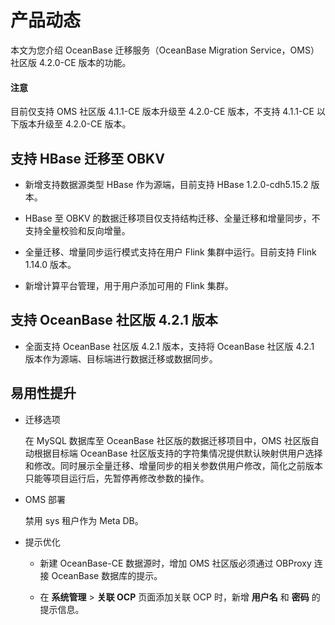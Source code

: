 # 产品动态

本文为您介绍 OceanBase 迁移服务（OceanBase Migration Service，OMS）社区版 4.2.0-CE 版本的功能。

<main id="notice" type='notice'>
  <h4>注意</h4>
  <p>目前仅支持 OMS 社区版 4.1.1-CE 版本升级至 4.2.0-CE 版本，不支持 4.1.1-CE 以下版本升级至 4.2.0-CE 版本。</p>
</main>

## 支持 HBase 迁移至 OBKV

* 新增支持数据源类型 HBase 作为源端，目前支持 HBase 1.2.0-cdh5.15.2 版本。

* HBase 至 OBKV 的数据迁移项目仅支持结构迁移、全量迁移和增量同步，不支持全量校验和反向增量。

* 全量迁移、增量同步运行模式支持在用户 Flink 集群中运行。目前支持 Flink 1.14.0 版本。

* 新增计算平台管理，用于用户添加可用的 Flink 集群。

## 支持 OceanBase 社区版 4.2.1 版本

* 全面支持 OceanBase 社区版 4.2.1 版本，支持将 OceanBase 社区版 4.2.1 版本作为源端、目标端进行数据迁移或数据同步。

## 易用性提升

* 迁移选项

  在 MySQL 数据库至 OceanBase 社区版的数据迁移项目中，OMS 社区版自动根据目标端 OceanBase 社区版支持的字符集情况提供默认映射供用户选择和修改。同时展示全量迁移、增量同步的相关参数供用户修改，简化之前版本只能等项目运行后，先暂停再修改参数的操作。

* OMS 部署

  禁用 sys 租户作为 Meta DB。

* 提示优化

  * 新建 OceanBase-CE 数据源时，增加 OMS 社区版必须通过 OBProxy 连接 OceanBase 数据库的提示。
  
  * 在 **系统管理** > **关联 OCP** 页面添加关联 OCP 时，新增 **用户名** 和 **密码** 的提示信息。

